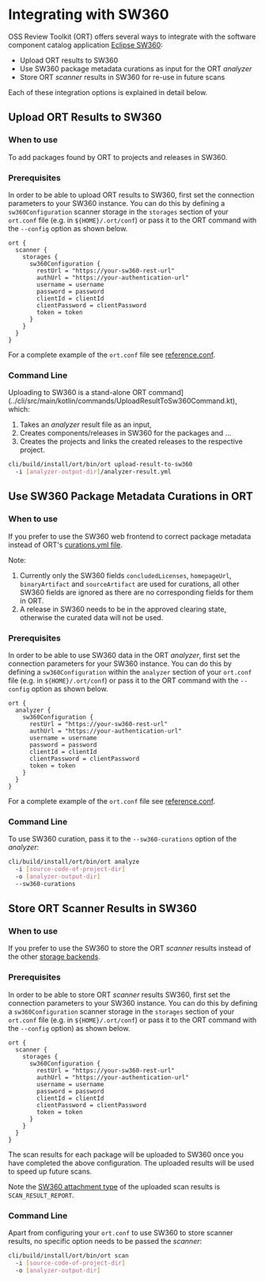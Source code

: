 # Integrating with SW360

OSS Review Toolkit (ORT) offers several ways to integrate with the software component catalog application [Eclipse SW360][sw360]:

- Upload ORT results to SW360
- Use SW360 package metadata curations as input for the ORT _analyzer_
- Store ORT _scanner_ results in SW360 for re-use in future scans

Each of these integration options is explained in detail below.

## Upload ORT Results to SW360

### When to use

To add packages found by ORT to projects and releases in SW360.

### Prerequisites

In order to be able to upload ORT results to SW360, first set the connection parameters to your SW360 instance.
You can do this by defining a `sw360Configuration` scanner storage in the `storages` section of your `ort.conf` file (e.g. in `${HOME}/.ort/conf`) or pass it to the ORT command with the `--config` option as shown below.

```
ort {
  scanner {
    storages {
      sw360Configuration {
        restUrl = "https://your-sw360-rest-url"
        authUrl = "https://your-authentication-url"
        username = username
        password = password
        clientId = clientId
        clientPassword = clientPassword
        token = token
      }
    }
  }
}
```

For a complete example of the `ort.conf` file see [reference.conf](../model/src/main/resources/reference.conf).

### Command Line

Uploading to SW360 is a stand-alone ORT command](../cli/src/main/kotlin/commands/UploadResultToSw360Command.kt), which:

1. Takes an _analyzer_ result file as an input,
2. Creates components/releases in SW360 for the packages and ...
3. Creates the projects and links the created releases to the respective project.

```bash
cli/build/install/ort/bin/ort upload-result-to-sw360
  -i [analyzer-output-dir]/analyzer-result.yml
```

## Use SW360 Package Metadata Curations in ORT

### When to use

If you prefer to use the SW360 web frontend to correct package metadata instead of ORT's [curations.yml file](config-file-curations-yml.md).

Note:

1. Currently only the SW360 fields `concludedLicenses`, `homepageUrl`, `binaryArtifact` and `sourceArtifact` are used for curations, all
   other SW360 fields are ignored as there are no corresponding fields for them in ORT.
2. A release in SW360 needs to be in the approved clearing state, otherwise the curated data will not be used.

### Prerequisites

In order to be able to use SW360 data in the ORT _analyzer_, first set the connection parameters for your SW360 instance.
You can do this by defining a `sw360Configuration` within the `analyzer` section of your `ort.conf` file (e.g. in
`${HOME}/.ort/conf`) or pass it to the ORT command with the `--config` option as shown below.

```
ort {
  analyzer {
    sw360Configuration {
      restUrl = "https://your-sw360-rest-url"
      authUrl = "https://your-authentication-url"
      username = username
      password = password
      clientId = clientId
      clientPassword = clientPassword
      token = token
    }
  }
}
```

For a complete example of the `ort.conf` file see [reference.conf](../model/src/main/resources/reference.conf).

### Command Line

To use SW360 curation, pass it to the `--sw360-curations` option of the _analyzer_:

```bash
cli/build/install/ort/bin/ort analyze
  -i [source-code-of-project-dir]
  -o [analyzer-output-dir]
  --sw360-curations
```

## Store ORT Scanner Results in SW360

### When to use

If you prefer to use the SW360 to store the ORT _scanner_ results instead of the other [storage backends][ort-storage-backends].

### Prerequisites

In order to be able to store ORT _scanner_ results SW360, first set the connection parameters to your SW360 instance.
You can do this by defining a `sw360Configuration` scanner storage in the `storages` section of your `ort.conf` file
(e.g. in `${HOME}/.ort/conf`) or pass it to the ORT command with the `--config` option) as shown below.

```
ort {
  scanner {
    storages {
      sw360Configuration {
        restUrl = "https://your-sw360-rest-url"
        authUrl = "https://your-authentication-url"
        username = username
        password = password
        clientId = clientId
        clientPassword = clientPassword
        token = token
      }
    }
  }
}
```

The scan results for each package will be uploaded to SW360 once you have completed the above configuration. The
uploaded results will be used to speed up future scans.

Note the [SW360 attachment type][sw360-attachment-type] of the uploaded scan results is `SCAN_RESULT_REPORT`.

### Command Line

Apart from configuring your `ort.conf` to use SW360 to store scanner results, no specific option needs to be passed the _scanner_:

```bash
cli/build/install/ort/bin/ort scan 
  -i [source-code-of-project-dir]
  -o [analyzer-output-dir]
```

[ort-storage-backends]: https://github.com/oss-review-toolkit/ort#storage-backends
[sw360]: https://github.com/eclipse/sw360
[sw360-attachment-type]: https://github.com/eclipse/sw360/blob/master/clients/client/src/main/java/org/eclipse/sw360/clients/rest/resource/attachments/SW360AttachmentType.java
